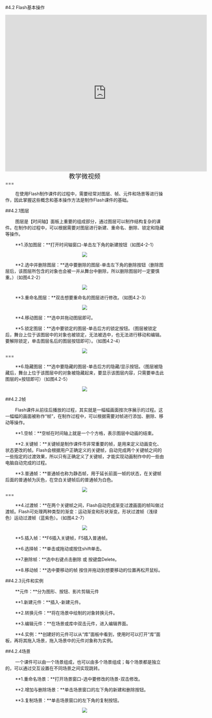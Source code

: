 #4.2 Flash基本操作

<div align="center"><iframe frameborder="0" width="640" height="498" src="https://v.qq.com/iframe/player.html?vid=b0534p11xwp&tiny=0&auto=0" allowfullscreen></iframe></div>
<div align="center"><span style="font-size:20px">教学微视频</span></div>
===

&nbsp;&nbsp;&nbsp;&nbsp;&nbsp;&nbsp;&nbsp;&nbsp;在使用Flash制作课件的过程中，需要经常对图层、帧、元件和场景等进行操作，因此掌握这些概念和基本操作方法是制作Flash课件的基础。

##4.2.1图层

&nbsp;&nbsp;&nbsp;&nbsp;&nbsp;&nbsp;&nbsp;&nbsp;图层是【时间轴】面板上重要的组成部分，通过图层可以制作结构复杂的课件。在制作的过程中，可以根据需要对图层进行新建、重命名、删除、锁定和隐藏等操作。

&nbsp;&nbsp;&nbsp;&nbsp;&nbsp;&nbsp;&nbsp;&nbsp;**1.添加图层：**打开时间轴窗口-单击左下角的新建按钮（如图4-2-1）

<div align="center"><img src="/assets/4-2-1.png"></div>

&nbsp;&nbsp;&nbsp;&nbsp;&nbsp;&nbsp;&nbsp;&nbsp;**2.选中并删除图层：**选中要删除的图层-单击左下角的删除按钮（删除图层后，该图层所包含的对象也会被一并从舞台中删除，所以删除图层时一定要慎重。）（如图4.2-2）

<div align="center"><img src="/assets/4-2-2.png"></div>

&nbsp;&nbsp;&nbsp;&nbsp;&nbsp;&nbsp;&nbsp;&nbsp;**3.重命名图层：**双击想要重命名的图层进行修改。（如图4.2-3）

<div align="center"><img src="/assets/4-2-3.png"></div>

&nbsp;&nbsp;&nbsp;&nbsp;&nbsp;&nbsp;&nbsp;&nbsp;**4.移动图层：**选中并拖动图层即可。

&nbsp;&nbsp;&nbsp;&nbsp;&nbsp;&nbsp;&nbsp;&nbsp;**5.锁定图层：**选中要锁定的图层-单击后方的锁定按钮。（图层被锁定后，舞台上位于该图层中的对象也被锁定，无法被选中，也无法进行移动和编辑。要解除锁定，单击图层名后的图层按钮即可）。（如图4.2-4）

<div align="center"><img src="/assets/4-2-4.png"></div>
===

&nbsp;&nbsp;&nbsp;&nbsp;&nbsp;&nbsp;&nbsp;&nbsp;**6.隐藏图层：**选中要隐藏的图层-单击后方的隐藏/显示按钮。（图层被隐藏后，舞台上位于该图层中的对象被隐藏起来，要显示该图层内容，只需要单击此图层的×按钮即可）（如图4.2-5）

<div align="center"><img src="/assets/4-2-5.png"></div>

##4.2.2帧

&nbsp;&nbsp;&nbsp;&nbsp;&nbsp;&nbsp;&nbsp;&nbsp;Flash课件从前往后播放的过程，其实就是一幅幅画面按次序展示的过程。这一幅幅的画面被称作“帧”，在制作过程中，可以根据需要对帧进行添加、删除、移动等操作。

&nbsp;&nbsp;&nbsp;&nbsp;&nbsp;&nbsp;&nbsp;&nbsp;**1.空帧：**空帧在时间轴上就是一个个方格，表示图层中动画的结束。

&nbsp;&nbsp;&nbsp;&nbsp;&nbsp;&nbsp;&nbsp;&nbsp;**2.关键帧：**关键帧是制作课件市非常重要的帧，是用来定义动画变化、状态更改的帧。Flash会根据用户正确定义的关键帧，自动完成两个关键帧之间的一些指定的过渡效果，所以只有正确定义了关键帧，才能实现动画制作中的一些由电脑自动完成的过程。

&nbsp;&nbsp;&nbsp;&nbsp;&nbsp;&nbsp;&nbsp;&nbsp;**3.普通帧：**普通帧也称为静态帧，用于延长前面一帧的状态，在关键帧后面的普通帧为灰色，在空白关键帧后的普通帧为白色。

<div align="center"><img src="/assets/4-2-6.png"></div>
===

&nbsp;&nbsp;&nbsp;&nbsp;&nbsp;&nbsp;&nbsp;&nbsp;**4.过渡帧：**在两个关键帧之间，Flash自动完成渐变过渡画面的帧叫做过渡帧。Flash可处理两种类型的渐变：运动渐变和形状渐变。形状过渡帧（浅绿色）运动过渡帧（蓝紫色）。（如图4.2-7）

<div align="center"><img src="/assets/4-2-7.png"></div>

&nbsp;&nbsp;&nbsp;&nbsp;&nbsp;&nbsp;&nbsp;&nbsp;**5.插入帧：**F6插入关键帧，F5插入普通帧。

&nbsp;&nbsp;&nbsp;&nbsp;&nbsp;&nbsp;&nbsp;&nbsp;**6.选择帧：**单击或拖动或按住shift单击。

&nbsp;&nbsp;&nbsp;&nbsp;&nbsp;&nbsp;&nbsp;&nbsp;**7.删除帧：**选中右键点击删除 或 按键盘Delete。

&nbsp;&nbsp;&nbsp;&nbsp;&nbsp;&nbsp;&nbsp;&nbsp;**8.移动帧：**选中要移动的帧 按住并拖动到想要移动的位置再松开鼠标。

##4.2.3元件和实例

&nbsp;&nbsp;&nbsp;&nbsp;&nbsp;&nbsp;&nbsp;&nbsp;**元件：**分为图形、按钮、影片剪辑元件

&nbsp;&nbsp;&nbsp;&nbsp;&nbsp;&nbsp;&nbsp;&nbsp;**1.新建元件：**插入-新建元件。

&nbsp;&nbsp;&nbsp;&nbsp;&nbsp;&nbsp;&nbsp;&nbsp;**2.转换元件：**将在场景中绘制的对象转换元件。

&nbsp;&nbsp;&nbsp;&nbsp;&nbsp;&nbsp;&nbsp;&nbsp;**3.编辑元件：**在场景或库中双击元件，进入编辑界面。

&nbsp;&nbsp;&nbsp;&nbsp;&nbsp;&nbsp;&nbsp;&nbsp;**4.实例：**创建好的元件可以从“库”面板中看到，使用时可以打开“库”面板，再将其拖入场景，拖入场景中的元件对象称为实例。

##4.2.4场景

&nbsp;&nbsp;&nbsp;&nbsp;&nbsp;&nbsp;&nbsp;&nbsp;一个课件可以由一个场景组成，也可以由多个场景组成；每个场景都是独立的，可以通过交互设置在不同场景之间实现跳转。

&nbsp;&nbsp;&nbsp;&nbsp;&nbsp;&nbsp;&nbsp;&nbsp;**1.重命名场景：**打开场景窗口-选中要修改的场景-双击修改。

&nbsp;&nbsp;&nbsp;&nbsp;&nbsp;&nbsp;&nbsp;&nbsp;**2.增加与删除场景：**单击场景窗口的左下角的新建和删除按钮。

&nbsp;&nbsp;&nbsp;&nbsp;&nbsp;&nbsp;&nbsp;&nbsp;**3.复制场景：**单击场景窗口的左下角的复制按钮。

<div align="center"><img src="/assets/4-2-8.png"></div>


